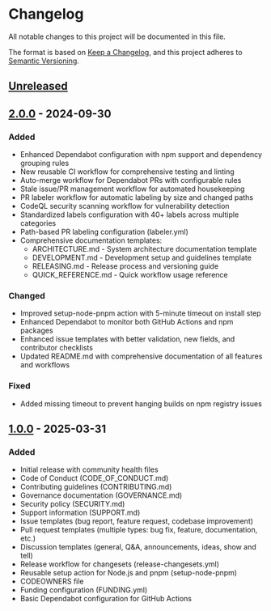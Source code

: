 # Changelog

All notable changes to this project will be documented in this file.

The format is based on [Keep a Changelog](https://keepachangelog.com/en/1.0.0/),
and this project adheres to [Semantic Versioning](https://semver.org/spec/v2.0.0.html).

## [Unreleased]

## [2.0.0] - 2024-09-30

### Added

- Enhanced Dependabot configuration with npm support and dependency grouping rules
- New reusable CI workflow for comprehensive testing and linting
- Auto-merge workflow for Dependabot PRs with configurable rules
- Stale issue/PR management workflow for automated housekeeping
- PR labeler workflow for automatic labeling by size and changed paths
- CodeQL security scanning workflow for vulnerability detection
- Standardized labels configuration with 40+ labels across multiple categories
- Path-based PR labeling configuration (labeler.yml)
- Comprehensive documentation templates:
  - ARCHITECTURE.md - System architecture documentation template
  - DEVELOPMENT.md - Development setup and guidelines template
  - RELEASING.md - Release process and versioning guide
  - QUICK_REFERENCE.md - Quick workflow usage reference

### Changed

- Improved setup-node-pnpm action with 5-minute timeout on install step
- Enhanced Dependabot to monitor both GitHub Actions and npm packages
- Enhanced issue templates with better validation, new fields, and contributor checklists
- Updated README.md with comprehensive documentation of all features and workflows

### Fixed

- Added missing timeout to prevent hanging builds on npm registry issues

## [1.0.0] - 2025-03-31

### Added

- Initial release with community health files
- Code of Conduct (CODE_OF_CONDUCT.md)
- Contributing guidelines (CONTRIBUTING.md)
- Governance documentation (GOVERNANCE.md)
- Security policy (SECURITY.md)
- Support information (SUPPORT.md)
- Issue templates (bug report, feature request, codebase improvement)
- Pull request templates (multiple types: bug fix, feature, documentation, etc.)
- Discussion templates (general, Q&A, announcements, ideas, show and tell)
- Release workflow for changesets (release-changesets.yml)
- Reusable setup action for Node.js and pnpm (setup-node-pnpm)
- CODEOWNERS file
- Funding configuration (FUNDING.yml)
- Basic Dependabot configuration for GitHub Actions

[Unreleased]: https://github.com/benhigham/.github/compare/v2.0.0...HEAD
[2.0.0]: https://github.com/benhigham/.github/compare/v1.0.0...v2.0.0
[1.0.0]: https://github.com/benhigham/.github/releases/tag/v1.0.0
